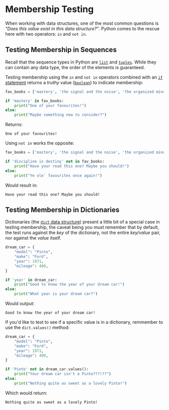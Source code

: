# Membership Testing

When working with data structures, one of the most common questions is
*"Does this value exist in this data structure?"*.  Python comes to the rescue here with two
operators: `in` and `not in`.

## Testing Membership in Sequences

Recall that the sequence types in Python are [`list`](lists.md) and [`tuples`](tuples.md). While
they can contain any data type, the order of the elements is guaranteed.

Testing membership using the `in` and `not in` operators combined with an
[`if` statement](../control_structures/if_statements.md) returns a *truthy* value
([`boolean`](../data_types/booleans.md)) to indicate membership:

``` python {title="Testing Membership in a List" linenums="1"}
fav_books = ['mastery', 'the signal and the noise', 'the organized mind']

if 'mastery' in fav_books:
    print("One of your favourites!")
else:
    print("Maybe something new to consider?")
```

Returns:

``` text
One of your favourites!
```

Using `not in` works the opposite:

``` python {title="Negative Testing Membership in a List" linenums="1"}
fav_books = ['mastery', 'the signal and the noise', 'the organized mind']

if 'discipline is destiny' not in fav_books:
    print("Have your read this one? Maybe you should!")
else:
    print("Ye ole` favourites once again!")
```

Would result in:

``` text
Have your read this one? Maybe you should!
```

## Testing Membership in Dictionaries

Dictionaries (the [`dict` data structure](../data_structures/dictionaries.md)) present a little
bit of a special case in testing membership, the caveat being you must remember that by default,
the test runs against the *key* of the dictionary, not the entire *key/value* pair, nor against
the *value* itself.

``` python {title="Testing Membership in Dictionary Keys" linenums="1"}
dream_car = {
    "model": "Pinto",
    "make": "Ford",
    "year": 1971,
    "mileage": 400,
}

if 'year' in dream_car:
    print("Good to know the year of your dream car!")
else:
    print("What year is your dream car?")
```

Would output:

``` text
Good to know the year of your dream car!
```

If you'd like to test to see if a specific value is in a dictionary, remmember to use the
`dict.values()` method:

``` python {title="Negative Testing Membership in Dictionary Values" linenums="1"}
dream_car = {
    "model": "Pinto",
    "make": "Ford",
    "year": 1971,
    "mileage": 400,
}

if 'Pinto' not in dream_car.values():
    print("Your dream car isn't a Pinto???!??")
else:
    print("Nothing quite as sweet as a lovely Pinto!")
```

Which would return:

``` text
Nothing quite as sweet as a lovely Pinto!
```